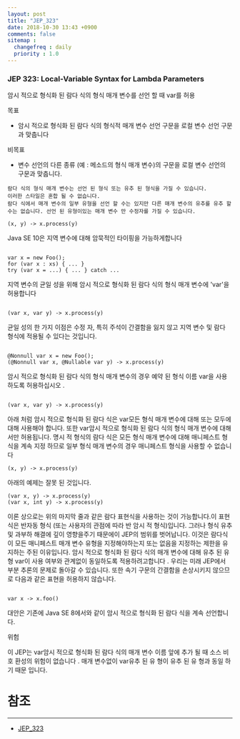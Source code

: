 ```yaml
---
layout: post
title: "JEP_323"
date: 2018-10-30 13:43 +0900
comments: false
sitemap :
  changefreq : daily
  priority : 1.0
---
```


### JEP 323: Local-Variable Syntax for Lambda Parameters

암시 적으로 형식화 된 람다 식의 형식 매개 변수를 선언 할 때 var를 허용

목표 

* 암시 적으로 형식화 된 람다 식의 형식적 매개 변수 선언 구문을 로컬 변수 선언 구문과 맞춥니다

비목표

* 변수 선언의 다른 종류 (예 : 메소드의 형식 매개 변수)의 구문을 로컬 변수 선언의 구문과 맞춥니다.


```
람다 식의 형식 매개 변수는 선언 된 형식 또는 유추 된 형식을 가질 수 있습니다.
이러한 스타일은 혼합 될 수 없습니다. 
람다 식에서 매개 변수의 일부 유형을 선언 할 수는 있지만 다른 매개 변수의 유추를 유추 할 수는 없습니다. 선언 된 유형이있는 매개 변수 만 수정자를 가질 수 있습니다.

(x, y) -> x.process(y)

```

Java SE 10은 지역 변수에 대해 암묵적인 타이핑을 가능하게합니다


```

var x = new Foo();
for (var x : xs) { ... }
try (var x = ...) { ... } catch ...

```

지역 변수의 균일 성을 위해 암시 적으로 형식화 된 람다 식의 형식 매개 변수에 'var'을 허용합니다

```

(var x, var y) -> x.process(y) 

```

균일 성의 한 가지 이점은 수정 자, 특히 주석이 간결함을 잃지 않고 지역 변수 및 람다 형식에 적용될 수 있다는 것입니다.

```

@Nonnull var x = new Foo();
(@Nonnull var x, @Nullable var y) -> x.process(y)

```

암시 적으로 형식화 된 람다 식의 형식 매개 변수의 경우 예약 된 형식 이름 var을 사용 하도록 허용하십시오 .

```

(var x, var y) -> x.process(y)

```

아래 처럼 암시 적으로 형식화 된 람다 식은 var모든 형식 매개 변수에 대해 또는 모두에 대해 사용해야 합니다. 
또한 var암시 적으로 형식화 된 람다 식의 형식 매개 변수에 대해서만 허용됩니다. 
명시 적 형식의 람다 식은 모든 형식 매개 변수에 대해 매니페스트 형식을 계속 지정 하므로 일부 형식 매개 변수의 경우 매니페스트 형식을 사용할 수 없습니다

```
(x, y) -> x.process(y)

```

아래의 예제는 잘못 된 것입니다.

```
(var x, y) -> x.process(y)   
(var x, int y) -> x.process(y)

```

이론 상으로는 위의 마지막 줄과 같은 람다 표현식을 사용하는 것이 가능합니다.이 표현식은 반자동 형식 (또는 사용자의 관점에 따라 반 암시 적 형식)입니다. 
그러나 형식 유추 및 과부하 해결에 깊이 영향을주기 때문에이 JEP의 범위를 벗어납니다. 
이것은 람다식이 모든 매니페스트 매개 변수 유형을 지정해야하는지 또는 없음을 지정하는 제한을 유지하는 주된 이유입니다. 
암시 적으로 형식화 된 람다 식의 매개 변수에 대해 유추 된 유 형 var이 사용 여부와 관계없이 동일하도록 적용하려고합니다 . 
우리는 미래 JEP에서 부분 추론의 문제로 돌아갈 수 있습니다. 
또한 속기 구문의 간결함을 손상시키지 않으므로 다음과 같은 표현을 허용하지 않습니다.

```

var x -> x.foo()

```

대안은 기존에 Java SE 8에서와 같이 암시 적으로 형식화 된 람다 식을 계속 선언합니다.
        
위험 

이 JEP는 var암시 적으로 형식화 된 람다 식의 매개 변수 이름 앞에 추가 될 때 소스 비호 환성의 위험이 없습니다 . 매개 변수없이 var유추 된 유 형이 유추 된 유 형과 동일 하기 때문 입니다.


# 참조 
-----
* [JEP_323](https://openjdk.java.net/jeps/323)
